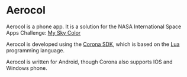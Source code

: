 # Aerocol 

Aerocol is a phone app.  It is a solution for the NASA International Space Apps Challenge: [My Sky Color](https://2015.spaceappschallenge.org/challenge/my-sky-color/)

Aerocol is developed using the [Corona SDK](https://coronalabs.com/products/corona-sdk/), which is based on the [Lua](http://www.lua.org/) programming language.  

Aerocol is written for Android, though Corona also supports IOS and Windows phone.

